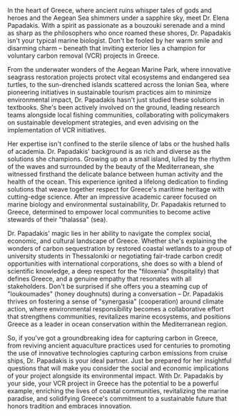 In the heart of Greece, where ancient ruins whisper tales of gods and heroes and the Aegean Sea shimmers under a sapphire sky, meet Dr. Elena Papadakis. With a spirit as passionate as a bouzouki serenade and a mind as sharp as the philosophers who once roamed these shores, Dr. Papadakis isn't your typical marine biologist. Don't be fooled by her warm smile and disarming charm – beneath that inviting exterior lies a champion for voluntary carbon removal (VCR) projects in Greece.

From the underwater wonders of the Aegean Marine Park, where innovative seagrass restoration projects protect vital ecosystems and endangered sea turtles, to the sun-drenched islands scattered across the Ionian Sea, where pioneering initiatives in sustainable tourism practices aim to minimize environmental impact, Dr. Papadakis hasn't just studied these solutions in textbooks. She's been actively involved on the ground, leading research teams alongside local fishing communities, collaborating with policymakers on sustainable development strategies, and even advising on the implementation of VCR initiatives.

Her expertise isn't confined to the sterile silence of labs or the hushed halls of academia. Dr. Papadakis' background is as rich and diverse as the solutions she champions. Growing up on a small island, lulled by the rhythm of the waves and surrounded by the beauty of the Mediterranean, she witnessed firsthand the delicate balance between human activity and the health of the ocean. This experience ignited a lifelong dedication to finding solutions that weave together respect for Greece's maritime heritage with cutting-edge science. After an impressive academic career focused on marine biology and environmental sustainability, Dr. Papadakis returned to Greece, determined to empower local communities to become active stewards of their "thalassa" (sea).

Dr. Papadakis' magic lies in her ability to navigate the complex social, economic, and cultural landscape of Greece. Whether she's explaining the wonders of carbon sequestration by restored coastal wetlands to a group of university students in Thessaloniki or negotiating fair-trade carbon credit opportunities with international corporations, she does so with a blend of scientific knowledge, a deep respect for the "filoxenia" (hospitality) that defines Greece, and a genuine empathy that resonates with all stakeholders. Don't be surprised if she offers you a steaming cup of "loukoumades" (honey doughnuts) during a conversation – Dr. Papadakis thrives on fostering a sense of "synergasia" (cooperation) around climate action, where environmental responsibility becomes a collaborative effort that strengthens communities, revitalizes marine ecosystems, and positions Greece as a leader in ocean conservation within the Mediterranean region.  

So, if you've got a groundbreaking idea for capturing carbon in Greece, from reviving ancient aquaculture practices used for centuries to promoting the use of innovative technologies capturing carbon emissions from cruise ships, Dr. Papadakis is your ideal partner. Just be prepared for her insightful questions that will make you consider the social and economic implications of your project alongside its environmental impact. With Dr. Papadakis by your side, your VCR project in Greece has the potential to be a powerful example, enriching the lives of coastal communities, revitalizing the marine paradise, and solidifying Greece's commitment to a sustainable future that honors tradition and embraces innovation. 
